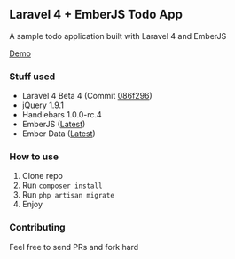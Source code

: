 ## Laravel 4 + EmberJS Todo App

A sample todo application built with Laravel 4 and EmberJS

[Demo](http://laravel-emberjs-todo.pagodabox.com/)

### Stuff used

- Laravel 4 Beta 4 (Commit [086f296](https://github.com/laravel/laravel/tree/086f2966c023b8208441e6e17045ffded577c023))
- jQuery 1.9.1
- Handlebars 1.0.0-rc.4
- EmberJS ([Latest](http://builds.emberjs.com.s3.amazonaws.com/ember-latest.js))
- Ember Data ([Latest](http://builds.emberjs.com.s3.amazonaws.com/ember-data-latest.js))

### How to use

1. Clone repo
2. Run `composer install`
3. Run `php artisan migrate`
4. Enjoy

### Contributing

Feel free to send PRs and fork hard
